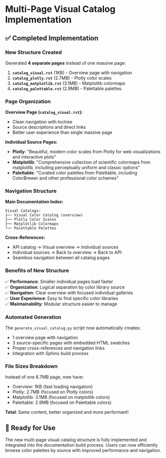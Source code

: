 # Multi-Page Visual Catalog Implementation

## ✅ Completed Implementation

### **New Structure Created**

Generated **4 separate pages** instead of one massive page:

1. **`catalog_visual.rst`** (1KB) - Overview page with navigation
2. **`catalog_plotly.rst`** (2.7MB) - Plotly color scales  
3. **`catalog_matplotlib.rst`** (3.1MB) - Matplotlib colormaps
4. **`catalog_palettable.rst`** (2.9MB) - Palettable palettes

### **Page Organization**

**Overview Page (`catalog_visual.rst`):**
- Clean navigation with toctree
- Source descriptions and direct links
- Better user experience than single massive page

**Individual Source Pages:**
- **Plotly**: "Beautiful, modern color scales from Plotly for web visualizations and interactive plots"
- **Matplotlib**: "Comprehensive collection of scientific colormaps from matplotlib, including perceptually uniform and classic options"  
- **Palettable**: "Curated color palettes from Palettable, including ColorBrewer and other professional color schemes"

### **Navigation Structure**

**Main Documentation Index:**
```
Visual Catalogs:
├── Visual Color Catalog (overview)
├── Plotly Color Scales
├── Matplotlib Colormaps  
└── Palettable Palettes
```

**Cross-References:**
- API catalog → Visual overview → Individual sources
- Individual sources → Back to overview → Back to API
- Seamless navigation between all catalog pages

### **Benefits of New Structure**

✅ **Performance**: Smaller individual pages load faster  
✅ **Organization**: Logical separation by color library source  
✅ **Navigation**: Clear overview with focused individual galleries  
✅ **User Experience**: Easy to find specific color libraries  
✅ **Maintainability**: Modular structure easier to manage  

### **Automated Generation**

The `generate_visual_catalog.py` script now automatically creates:
- 1 overview page with navigation
- 3 source-specific pages with embedded HTML swatches
- Proper cross-references and navigation links
- Integration with Sphinx build process

### **File Sizes Breakdown**

Instead of one 8.7MB page, now have:
- Overview: 1KB (fast loading navigation)
- Plotly: 2.7MB (focused on Plotly colors)
- Matplotlib: 3.1MB (focused on matplotlib colors)  
- Palettable: 2.9MB (focused on Palettable colors)

**Total**: Same content, better organized and more performant!

## 🚀 Ready for Use

The new multi-page visual catalog structure is fully implemented and integrated into the documentation build process. Users can now efficiently browse color palettes by source with improved performance and navigation.

